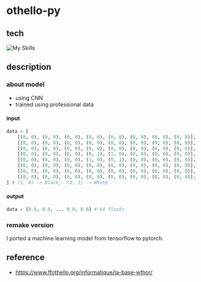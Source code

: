 # othello-py

## tech

![My Skills](https://skillicons.dev/icons?i=python,pytorch)

## description

### about model

- using CNN
- trained using professional data

#### input

```python
data = [
    [(0, 0), (0, 0), (0, 0), (0, 0), (0, 0), (0, 0), (0, 0), (0, 0)],
    [(0, 0), (0, 0), (0, 0), (0, 0), (0, 0), (0, 0), (0, 0), (0, 0)],
    [(0, 0), (0, 0), (0, 0), (0, 0), (0, 0), (0, 0), (0, 0), (0, 0)],
    [(0, 0), (0, 0), (0, 0), (0, 1), (1, 0), (0, 0), (0, 0), (0, 0)],
    [(0, 0), (0, 0), (0, 0), (1, 0), (0, 1), (0, 0), (0, 0), (0, 0)],
    [(0, 0), (0, 0), (0, 0), (0, 0), (0, 0), (0, 0), (0, 0), (0, 0)],
    [(0, 0), (0, 0), (0, 0), (0, 0), (0, 0), (0, 0), (0, 0), (0, 0)],
    [(0, 0), (0, 0), (0, 0), (0, 0), (0, 0), (0, 0), (0, 0), (0, 0)],
] # (1, 0) -> Black,  (0, 1) -> White
```

#### output

```python
data = [0.0, 0.0, ... 0.0, 0.0] # 64 floats
```

### remake version

I ported a machine learning model from tensorflow to pytorch.

## reference

- https://www.ffothello.org/informatique/la-base-wthor/
